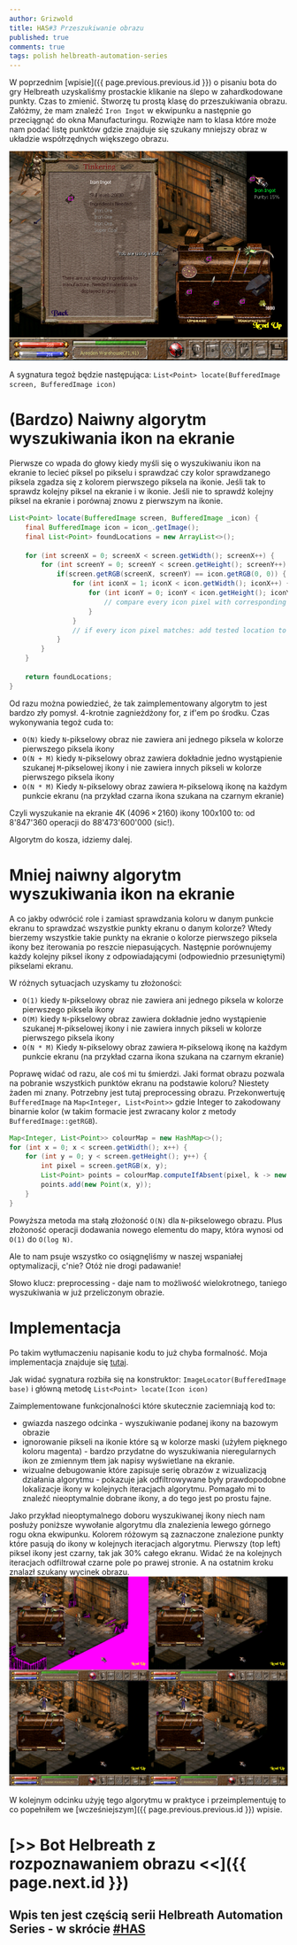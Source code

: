 ```yaml
---
author: Grizwold
title: HAS#3 Przeszukiwanie obrazu
published: true
comments: true
tags: polish helbreath-automation-series
---
```


W poprzednim [wpisie]({{ page.previous.previous.id }}) o pisaniu bota do gry Helbreath uzyskaliśmy prostackie klikanie na ślepo
w zahardkodowane punkty. Czas to zmienić. Stworzę tu prostą klasę do przeszukiwania obrazu. Załóżmy, że mam znaleźć `Iron Ingot` w
ekwipunku a następnie go przeciągnąć do okna Manufacturingu. Rozwiąże nam to klasa które może nam podać listę punktów 
gdzie znajduje się szukany mniejszy obraz w układzie współrzędnych większego obrazu.

![](assets/post4/iron_ingot_finding.png)

A sygnatura tegoż będzie następująca: `List<Point> locate(BufferedImage screen, BufferedImage icon)`

# (Bardzo) Naiwny algorytm wyszukiwania ikon na ekranie
Pierwsze co wpada do głowy kiedy myśli się o wyszukiwaniu ikon na ekranie to lecieć piksel po pikselu i sprawdzać czy
kolor sprawdzanego piksela zgadza się z kolorem pierwszego piksela na ikonie. Jeśli tak to sprawdz kolejny piksel na ekranie
i w ikonie. Jeśli nie to sprawdź kolejny piksel na ekranie i porównaj znowu z pierwszym na ikonie.

```java
List<Point> locate(BufferedImage screen, BufferedImage _icon) {
    final BufferedImage icon = icon_.getImage();
    final List<Point> foundLocations = new ArrayList<>();

    for (int screenX = 0; screenX < screen.getWidth(); screenX++) {
        for (int screenY = 0; screenY < screen.getHeight(); screenY++) {
            if(screen.getRGB(screenX, screenY) == icon.getRGB(0, 0)) {
                for (int iconX = 1; iconX < icon.getWidth(); iconX++) {
                    for (int iconY = 0; iconY < icon.getHeight(); iconY++) {
                        // compare every icon pixel with corresponding screen pixel
                    }
                }
                // if every icon pixel matches: add tested location to foundLocations list
            }
        }
    }

    return foundLocations;
}
```

Od razu można powiedzieć, że tak zaimplementowany algorytm to jest bardzo zły pomysł. 4-krotnie zagnieżdżony for, z if'em 
po środku. Czas wykonywania tegoż cuda to:
- `O(N)` kiedy `N`-pikselowy obraz nie zawiera ani jednego piksela w kolorze pierwszego piksela ikony
- `O(N + M)` kiedy `N`-pikselowy obraz zawiera dokładnie jedno wystąpienie szukanej `M`-pikselowej ikony i nie zawiera 
innych pikseli w kolorze pierwszego piksela ikony
- `O(N * M)` Kiedy `N`-pikselowy obraz zawiera `M`-pikselową ikonę na każdym punkcie ekranu (na przykład czarna ikona 
szukana na czarnym ekranie)

Czyli wyszukanie na ekranie 4K (4096 × 2160) ikony 100x100 to: od ‭8'847'360‬ operacji do ‭88'473'600'000‬ (sic!).

Algorytm do kosza, idziemy dalej.

# Mniej naiwny algorytm wyszukiwania ikon na ekranie
A co jakby odwrócić role i zamiast sprawdzania koloru w danym punkcie ekranu to sprawdzać wszystkie punkty ekranu o danym 
kolorze? Wtedy bierzemy wszystkie takie punkty na ekranie o kolorze pierwszego piksela ikony bez iterowania po reszcie 
niepasujących. Następnie porównujemy każdy kolejny piksel ikony z odpowiadającymi (odpowiednio przesuniętymi) pikselami
ekranu.

W różnych sytuacjach uzyskamy tu złożoności:
- `O(1)` kiedy `N`-pikselowy obraz nie zawiera ani jednego piksela w kolorze pierwszego piksela ikony
- `O(M)` kiedy `N`-pikselowy obraz zawiera dokładnie jedno wystąpienie szukanej `M`-pikselowej ikony i nie zawiera 
innych pikseli w kolorze pierwszego piksela ikony
- `O(N * M)` Kiedy `N`-pikselowy obraz zawiera `M`-pikselową ikonę na każdym punkcie ekranu (na przykład czarna ikona 
szukana na czarnym ekranie)

Poprawę widać od razu, ale coś mi tu śmierdzi. Jaki format obrazu pozwala na pobranie wszystkich punktów ekranu na podstawie
koloru? Niestety żaden mi znany. Potrzebny jest tutaj preprocessing obrazu. Przekonwertuję `BufferedImage` na 
`Map<Integer, List<Point>>` gdzie Integer to zakodowany binarnie kolor (w takim formacie jest zwracany kolor z metody
`BufferedImage::getRGB`).

```java
Map<Integer, List<Point>> colourMap = new HashMap<>();
for (int x = 0; x < screen.getWidth(); x++) {
    for (int y = 0; y < screen.getHeight(); y++) {
        int pixel = screen.getRGB(x, y);
        List<Point> points = colourMap.computeIfAbsent(pixel, k -> new ArrayList<>());
        points.add(new Point(x, y));
    }
}
```

Powyższa metoda ma stałą złożoność `O(N)` dla `N`-pikselowego obrazu. Plus złożoność operacji dodawania nowego elementu do mapy,
która wynosi od `O(1)` do `O(log N)`. 

Ale to nam psuje wszystko co osiągnęliśmy w naszej wspaniałej optymalizacji, c'nie? Otóż nie drogi padawanie!

Słowo klucz: preprocessing - daje nam to możliwość wielokrotnego, taniego wyszukiwania w już przeliczonym obrazie.  

# Implementacja
Po takim wytłumaczeniu napisanie kodu to już chyba formalność. Moja implementacja znajduje 
się [tutaj](https://github.com/tomekbielaszewski/screen-automation/blob/master/src/main/java/pl/grizwold/screenautomation/processing/ColorMapImageLocator.java).

Jak widać sygnatura rozbiła się na konstruktor: `ImageLocator(BufferedImage base)` i główną metodę `List<Point> locate(Icon icon)`

Zaimplementowane funkcjonalności które skutecznie zaciemniają kod to:
- gwiazda naszego odcinka - wyszukiwanie podanej ikony na bazowym obrazie
- ignorowanie pikseli na ikonie które są w kolorze maski (użyłem pięknego koloru magenta) - bardzo przydatne do wyszukiwania 
nieregularnych ikon ze zmiennym tłem jak napisy wyświetlane na ekranie.
- wizualne debugowanie które zapisuje serię obrazów z wizualizacją działania algorytmu - pokazuje jak odfiltrowywane były
prawdopodobne lokalizacje ikony w kolejnych iteracjach algorytmu. Pomagało mi to znaleźć nieoptymalnie dobrane ikony, a do
tego jest po prostu fajne.

Jako przykład nieoptymalnego doboru wyszukiwanej ikony niech nam posłuży poniższe wywołanie algorytmu dla znalezienia
lewego górnego rogu okna ekwipunku. Kolorem różowym są zaznaczone znalezione punkty które pasują do ikony w kolejnych 
iteracjach algorytmu. Pierwszy (top left) piksel ikony jest czarny, tak jak 30% całego ekranu. Widać że na kolejnych 
iteracjach odfiltrował czarne pole po prawej stronie. A na ostatnim kroku znalazł szukany wycinek obrazu.
![](assets/post4/blogpost_bag_searching_nonoptimal_icon_final.png)

W kolejnym odcinku użyję tego algorytmu w praktyce i przeimplementuję to co popełniłem we [wcześniejszym]({{ page.previous.previous.id }}) wpisie.

# [>> Bot Helbreath z rozpoznawaniem obrazu <<]({{ page.next.id }}) 
## Wpis ten jest częścią serii Helbreath Automation Series - w skrócie <a href="/tags#helbreath-automation-series">#HAS</a>
